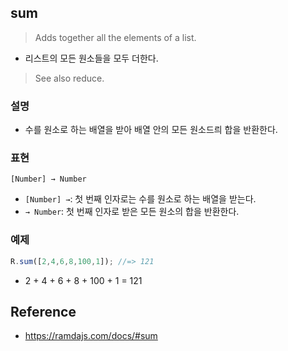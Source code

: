 ## sum
> Adds together all the elements of a list.
- 리스트의 모든 원소들을 모두 더한다.
> See also reduce.

### 설명
- 수를 원소로 하는 배열을 받아 배열 안의 모든 원소드릐 합을 반환한다.

### 표현
```
[Number] → Number
```
- `[Number] →`: 첫 번째 인자로는 수를 원소로 하는 배열을 받는다.
- `→ Number`: 첫 번째 인자로 받은 모든 원소의 합을 반환한다.

### 예제
```js
R.sum([2,4,6,8,100,1]); //=> 121
```
- 2 + 4 + 6 + 8 + 100 + 1 = 121

## Reference
- https://ramdajs.com/docs/#sum
